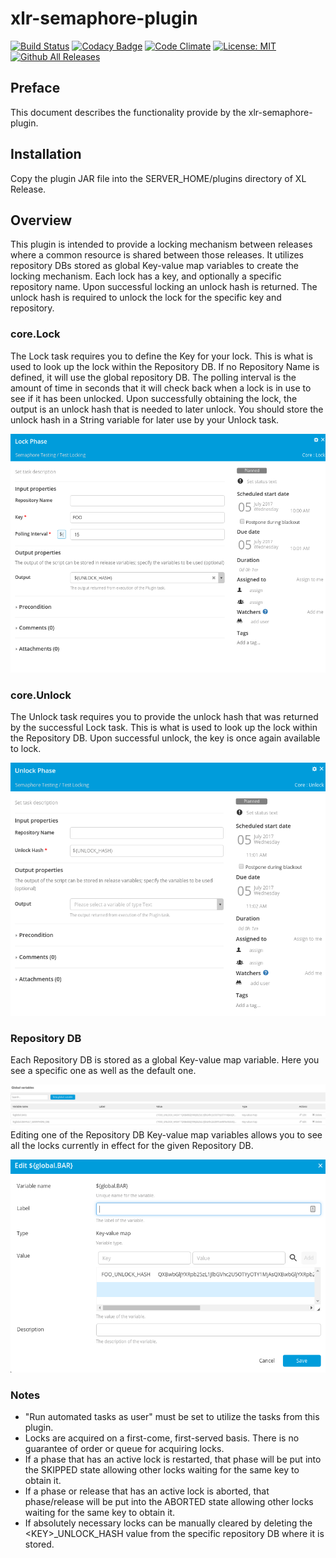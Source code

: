 # xlr-semaphore-plugin

[![Build Status](https://travis-ci.org/xebialabs-community/xlr-semaphore-plugin.svg?branch=master)](https://travis-ci.org/erasmussen39/xlr-semaphore-plugin)
[![Codacy Badge](https://api.codacy.com/project/badge/Grade/d0829b06d443421fb1149a2422b6b88f)](https://www.codacy.com/app/erasmussen39/xlr-semaphore-plugin?utm_source=github.com&amp;utm_medium=referral&amp;utm_content=erasmussen39/xlr-semaphore-plugin&amp;utm_campaign=Badge_Grade)
[![Code Climate](https://codeclimate.com/github/erasmussen39/xlr-semaphore-plugin/badges/gpa.svg)](https://codeclimate.com/github/erasmussen39/xlr-semaphore-plugin)
[![License: MIT][xlr-semaphore-plugin-license-image]][xlr-semaphore-plugin-license-url]
[![Github All Releases][xlr-semaphore-plugin-downloads-image]]()

[xlr-semaphore-plugin-license-image]: https://img.shields.io/badge/License-MIT-yellow.svg
[xlr-semaphore-plugin-license-url]: https://opensource.org/licenses/MIT
[xlr-semaphore-plugin-downloads-image]: https://img.shields.io/github/downloads/xebialabs-community/xlr-semaphore-plugin/total.svg

## Preface
This document describes the functionality provide by the xlr-semaphore-plugin.

## Installation
Copy the plugin JAR file into the SERVER_HOME/plugins directory of XL Release.

## Overview
This plugin is intended to provide a locking mechanism between releases where a common resource is shared between those releases. It utilizes repository DBs stored as global Key-value map variables to create the locking mechanism. Each lock has a key, and optionally a specific repository name. Upon successful locking an unlock hash is returned. The unlock hash is required to unlock the lock for the specific key and repository.

### core.Lock
The Lock task requires you to define the Key for your lock. This is what is used to look up the lock within the Repository DB. If no Repository Name is defined, it will use the global repository DB. The polling interval is the amount of time in seconds that it will check back when a lock is in use to see if it has been unlocked. Upon successfully obtaining the lock, the output is an unlock hash that is needed to later unlock. You should store the unlock hash in a String variable for later use by your Unlock task.

![core.lock](images/lock.png)

### core.Unlock
The Unlock task requires you to provide the unlock hash that was returned by the successful Lock task. This is what is used to look up the lock within the Repository DB. Upon successful unlock, the key is once again available to lock.

![core.unlock](images/unlock.png)

### Repository DB
Each Repository DB is stored as a global Key-value map variable. Here you see a specific one as well as the default one.
 
![Variables](images/variables.png)
Editing one of the Repository DB Key-value map variables allows you to see all the locks currently in effect for the given Repository DB.

![Repository DB](images/repository_db.png)

### Notes
* "Run automated tasks as user" must be set to utilize the tasks from this plugin.
* Locks are acquired on a first-come, first-served basis. There is no guarantee of order or queue for acquiring locks.
* If a phase that has an active lock is restarted, that phase will be put into the SKIPPED state allowing other locks waiting for the same key to obtain it.
* If a phase or release that has an active lock is aborted, that phase/release will be put into the ABORTED state allowing other locks waiting for the same key to obtain it.
* If absolutely necessary locks can be manually cleared by deleting the \<KEY>_UNLOCK_HASH value from the specific repository DB where it is stored.
